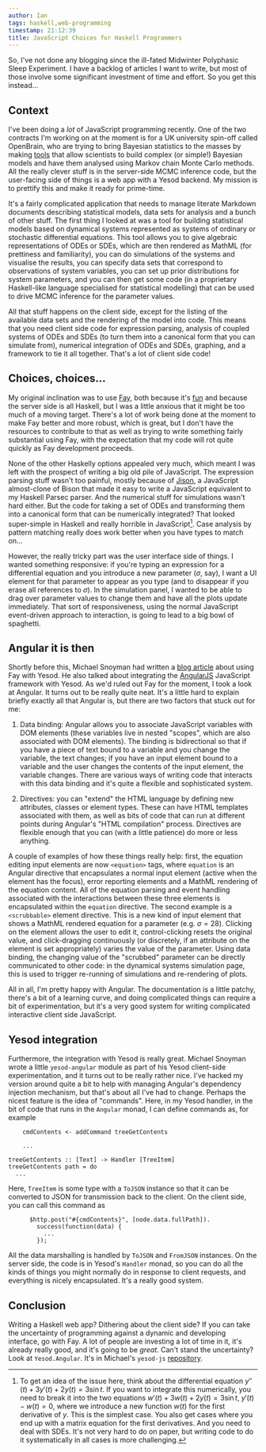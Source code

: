 ```yaml
---
author: Ian
tags: haskell,web-programming
timestamp: 21:12:39
title: JavaScript Choices for Haskell Programmers
---
```

So, I've not done any blogging since the ill-fated Midwinter
Polyphasic Sleep Experiment.  I have a backlog of articles I want to
write, but most of those involve some significant investment of time
and effort.  So you get this instead...

## Context

I've been doing a *lot* of JavaScript programming recently.  One of
the two contracts I'm working on at the moment is for a UK university
spin-off called OpenBrain, who are trying to bring Bayesian statistics
to the masses by making [tools](http://www.bayeshive.com) that allow
scientists to build complex (or simple!) Bayesian models and have them
analysed using Markov chain Monte Carlo methods.  All the really
clever stuff is in the server-side MCMC inference code, but the
user-facing side of things is a web app with a Yesod backend.  My
mission is to prettify this and make it ready for prime-time.

It's a fairly complicated application that needs to manage literate
Markdown documents describing statistical models, data sets for
analysis and a bunch of other stuff.  The first thing I looked at was
a tool for building statistical models based on dynamical systems
represented as systems of ordinary or stochastic differential
equations.  This tool allows you to give algebraic representations of
ODEs or SDEs, which are then rendered as MathML (for prettiness and
familiarity), you can do simulations of the systems and visualise the
results, you can specify data sets that correspond to observations of
system variables, you can set up prior distributions for system
parameters, and you can then get some code (in a proprietary
Haskell-like language specialised for statistical modelling) that can
be used to drive MCMC inference for the parameter values.

All that stuff happens on the client side, except for the listing of
the available data sets and the rendering of the model into code.
This means that you need client side code for expression parsing,
analysis of coupled systems of ODEs and SDEs (to turn them into a
canonical form that you can simulate from), numerical integration of
ODEs and SDEs, graphing, and a framework to tie it all together.
That's a lot of client side code!

<!--MORE-->

## Choices, choices...

My original inclination was to use [Fay][fay], both because it's
[fun][fayart] and because the server side is all Haskell, but I was a
little anxious that it might be too much of a moving target.  There's
a lot of work being done at the moment to make Fay better and more
robust, which is great, but I don't have the resources to contribute
to that as well as trying to write something fairly substantial using
Fay, with the expectation that my code will rot quite quickly as Fay
development proceeds.

None of the other Haskelly options appealed very much, which meant I
was left with the prospect of writing a big old pile of JavaScript.
The expression parsing stuff wasn't too painful, mostly because of
[Jison][jison], a JavaScript almost-clone of Bison that made it easy
to write a JavaScript equivalent to my Haskell Parsec parser.  And the
numerical stuff for simulations wasn't hard either.  But the code for
taking a set of ODEs and transforming them into a canonical form that
can be numerically integrated?  That looked super-simple in Haskell
and really horrible in JavaScript[^1].  Case analysis by pattern
matching really does work better when you have types to match on...

However, the really tricky part was the user interface side of things.
I wanted something responsive: if you're typing an expression for a
differential equation and you introduce a new parameter ($\sigma$,
say), I want a UI element for that parameter to appear as you type
(and to disappear if you erase all references to $\sigma$).  In the
simulation panel, I wanted to be able to drag over parameter values to
change them and have all the plots update immediately.  That sort of
responsiveness, using the normal JavaScript event-driven approach to
interaction, is going to lead to a big bowl of spaghetti.

## Angular it is then

Shortly before this, Michael Snoyman had written a
[blog article][snoyberg] about using Fay with Yesod.  He also talked
about integrating the [AngularJS][angular] JavaScript framework with
Yesod.  As we'd ruled out Fay for the moment, I took a look at
Angular.  It turns out to be really quite neat.  It's a little hard to
explain briefly exactly all that Angular is, but there are two factors
that stuck out for me:

1. Data binding: Angular allows you to associate JavaScript variables
with DOM elements (these variables live in nested "scopes", which are
also associated with DOM elements).  The binding is bidirectional so
that if you have a piece of text bound to a variable and you change
the variable, the text changes; if you have an input element bound to
a variable and the user changes the contents of the input element, the
variable changes.  There are various ways of writing code that
interacts with this data binding and it's quite a flexible and
sophisticated system.

2. Directives: you can "extend" the HTML language by defining new
attributes, classes or element types.  These can have HTML templates
associated with them, as well as bits of code that can run at
different points during Angular's "HTML compilation" process.
Directives are flexible enough that you can (with a little patience)
do more or less anything.

A couple of examples of how these things really help: first, the
equation editing input elements are now `<equation>` tags, where
`equation` is an Angular directive that encapsulates a normal input
element (active when the element has the focus), error reporting
elements and a MathML rendering of the equation content.  All of the
equation parsing and event handling associated with the interactions
between these three elements is encapsulated within the `equation`
directive.  The second example is a `<scrubbable>` element directive.
This is a new kind of input element that shows a MathML rendered
equation for a parameter (e.g. $\sigma = 28$).  Clicking on the
element allows the user to edit it, control-clicking resets the
original value, and click-dragging continuously (or discretely, if an
attribute on the element is set appropriately) varies the value of the
parameter.  Using data binding, the changing value of the "scrubbed"
parameter can be directly communicated to other code: in the dynamical
systems simulation page, this is used to trigger re-running of
simulations and re-rendering of plots.

All in all, I'm pretty happy with Angular.  The documentation is a
little patchy, there's a bit of a learning curve, and doing
complicated things can require a bit of experimentation, but it's a
very good system for writing complicated interactive client side
JavaScript.

## Yesod integration

Furthermore, the integration with Yesod is really great.  Michael
Snoyman wrote a little `yesod-angular` module as part of his Yesod
client-side experimentation, and it turns out to be really rather
nice.  I've hacked my version around quite a bit to help with managing
Angular's dependency injection mechanism, but that's about all I've
had to change.  Perhaps the nicest feature is the idea of "commands".
Here, in my Yesod handler, in the bit of code that runs in the
`Angular` monad, I can define commands as, for example

~~~~ {.haskell}
    cmdContents <- addCommand treeGetContents

    ...

treeGetContents :: [Text] -> Handler [TreeItem]
treeGetContents path = do
  ...
~~~~

Here, `TreeItem` is some type with a `ToJSON` instance so that it can
be converted to JSON for transmission back to the client.  On the
client side, you can call this command as

~~~~ {.javascript}
      $http.post("#{cmdContents}", [node.data.fullPath]).
        success(function(data) {
          ...
        });
~~~~

All the data marshalling is handled by `ToJSON` and `FromJSON`
instances.  On the server side, the code is in Yesod's `Handler`
monad, so you can do all the kinds of things you might normally do in
response to client requests, and everything is nicely encapsulated.
It's a really good system.

## Conclusion

Writing a Haskell web app?  Dithering about the client side?  If you
can take the uncertainty of programming against a dynamic and
developing interface, go with Fay.  A lot of people are investing a
lot of time in it, it's already really good, and it's going to be
*great*.  Can't stand the uncertainty?  Look at `Yesod.Angular`.  It's
in Michael's `yesod-js` [repository][yesodjs].


[fay]: http://fay-lang.org
[fayart]: /posts/2012/11/13/fay-ring-oscillator/index.html
[jison]: http://zaach.github.com/jison/
[snoyberg]: http://www.yesodweb.com/blog/2012/10/yesod-fay-js
[angular]: http://angularjs.org/
[yesodjs]: https://github.com/snoyberg/yesod-js

[^1]: To get an idea of the issue here, think about the differential
equation $y''(t) + 3 y'(t) + 2 y(t) = 3 \sin t$.  If you want to
integrate this numerically, you need to break it into the two
equations $w'(t) + 3 w(t) + 2 y(t) = 3 \sin t$, $y'(t) - w(t) = 0$,
where we introduce a new function $w(t)$ for the first derivative of
$y$.  This is the simplest case.  You also get cases where you end up
with a matrix equation for the first derivatives.  And you need to
deal with SDEs.  It's not very hard to do on paper, but writing code
to do it systematically in all cases is more challenging.
